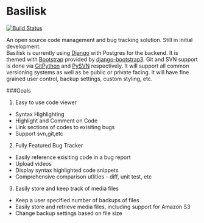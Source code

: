 Basilisk
============
[![Build Status](https://travis-ci.org/basiIisk/basilisk.svg?branch=master)](https://travis-ci.org/basiIisk/basilisk)

An open source code management and bug tracking solution.  Still in initial development.    
Basilisk is currently using [Django](https://www.djangoproject.com/) with Postgres for the backend. It is themed with [Bootstrap](http://getbootstrap.com/) provided by [django-bootstrap3](https://github.com/dyve/django-bootstrap3). Git and SVN support is done via [GitPython](https://gitorious.org/git-python/) and [PySVN](http://pysvn.tigris.org/docs/pysvn_prog_guide.html) respectively. It will support all common versioning systems as well as be public or private facing. It will have fine grained user control, backup settings, custom styling, etc.

###Goals
1. Easy to use code viewer
  * Syntax Highlighting
  * Highlight and Comment on Code
  * Link sections of codes to exisiting bugs
  * Support svn,git,etc
2. Fully Featured Bug Tracker
  * Easily reference exisiting code in a bug report
  * Upload videos 
  * Display syntax highlighted code snippets
  * Comprehensive comparison utlities - diff, unit test, etc
3. Easily store and keep track of media files
  * Keep a user specified number of backups of files
  * Easily store and retrieve media files, including support for Amazon S3
  * Change backup settings based on file size


